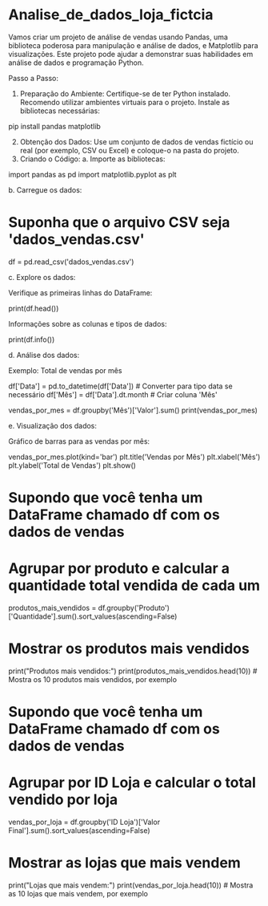 # Analise_de_dados_loja_fictcia

Vamos criar um projeto de análise de vendas usando Pandas, uma biblioteca poderosa para manipulação e análise de dados, e Matplotlib para visualizações. Este projeto pode ajudar a demonstrar suas habilidades em análise de dados e programação Python.

Passo a Passo:
1. Preparação do Ambiente:
Certifique-se de ter Python instalado. Recomendo utilizar ambientes virtuais para o projeto.
Instale as bibliotecas necessárias:

pip install pandas matplotlib

2. Obtenção dos Dados:
Use um conjunto de dados de vendas fictício ou real (por exemplo, CSV ou Excel) e coloque-o na pasta do projeto.
3. Criando o Código:
a. Importe as bibliotecas:

import pandas as pd
import matplotlib.pyplot as plt

b. Carregue os dados:

# Suponha que o arquivo CSV seja 'dados_vendas.csv'
df = pd.read_csv('dados_vendas.csv')

c. Explore os dados:

Verifique as primeiras linhas do DataFrame:

print(df.head())

Informações sobre as colunas e tipos de dados:

print(df.info())

d. Análise dos dados:

Exemplo: Total de vendas por mês

df['Data'] = pd.to_datetime(df['Data'])  # Converter para tipo data se necessário
df['Mês'] = df['Data'].dt.month  # Criar coluna 'Mês'

vendas_por_mes = df.groupby('Mês')['Valor'].sum()
print(vendas_por_mes)

e. Visualização dos dados:

Gráfico de barras para as vendas por mês:

vendas_por_mes.plot(kind='bar')
plt.title('Vendas por Mês')
plt.xlabel('Mês')
plt.ylabel('Total de Vendas')
plt.show()

# Supondo que você tenha um DataFrame chamado df com os dados de vendas

# Agrupar por produto e calcular a quantidade total vendida de cada um
produtos_mais_vendidos = df.groupby('Produto')['Quantidade'].sum().sort_values(ascending=False)

# Mostrar os produtos mais vendidos
print("Produtos mais vendidos:")
print(produtos_mais_vendidos.head(10))  # Mostra os 10 produtos mais vendidos, por exemplo

# Supondo que você tenha um DataFrame chamado df com os dados de vendas

# Agrupar por ID Loja e calcular o total vendido por loja
vendas_por_loja = df.groupby('ID Loja')['Valor Final'].sum().sort_values(ascending=False)

# Mostrar as lojas que mais vendem
print("Lojas que mais vendem:")
print(vendas_por_loja.head(10))  # Mostra as 10 lojas que mais vendem, por exemplo




